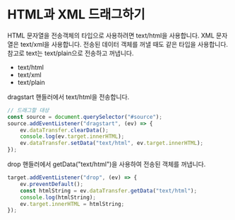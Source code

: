 # HTML과 XML 드래그하기

HTML 문자열을 전송객체의 타입으로 사용하려면 text/html을 사용합니다. XML 문자열은 text/xml을 사용합니다.  전송된 데이터 객체를 꺼낼 때도 같은 타입을 사용합니다. 참고로 text는 text/plain으로 전송하고 꺼냅니다. 

* text/html
* text/xml
* text/plain


dragstart 핸들러에서 text/html을 전송합니다. 

```jsx
// 드래그할 대상 
const source = document.querySelector("#source");
source.addEventListener("dragstart", (ev) => {
    ev.dataTransfer.clearData();
    console.log(ev.target.innerHTML);
    ev.dataTransfer.setData("text/html", ev.target.innerHTML); 
});
```

drop 핸들러에서 getData("text/html")을 사용하여 전송된 객체를 꺼냅니다. 
```jsx
target.addEventListener("drop", (ev) => {
    ev.preventDefault();
    const htmlString = ev.dataTransfer.getData("text/html");
    console.log(htmlString);
    ev.target.innerHTML = htmlString;
});
```








